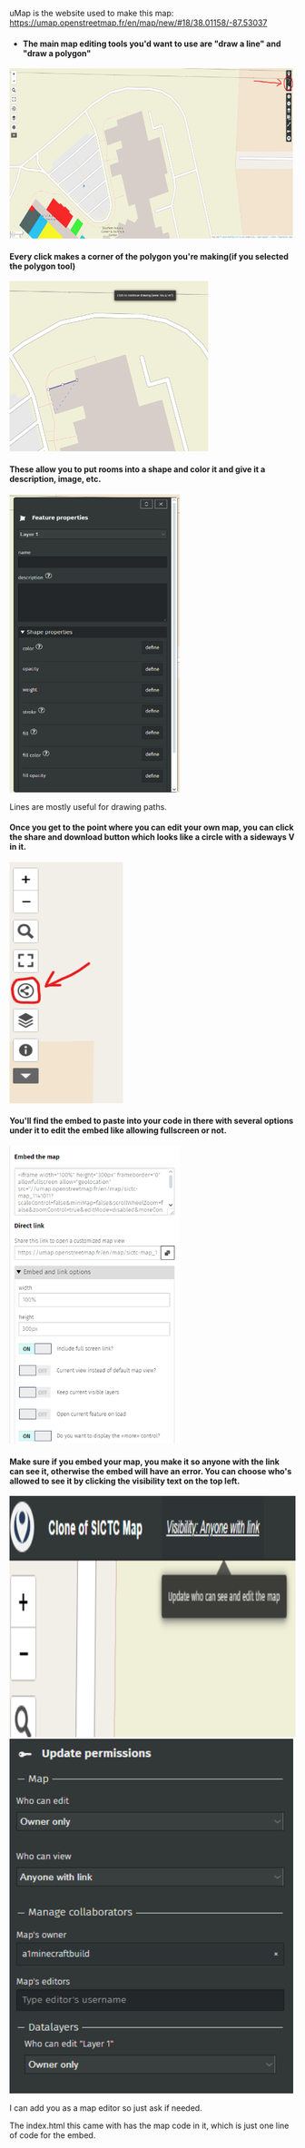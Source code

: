 uMap is the website used to make this map:  https://umap.openstreetmap.fr/en/map/new/#18/38.01158/-87.53037

* <h4>The main map editing tools you'd want to use are "draw a line" and "draw a polygon"</h4>
<img src="./images/drawtools.png" width="500" height="300">
<h4>Every click makes a corner of the polygon you're making(if you selected the polygon tool)</h4>
<img src="./images/makingshape.png" width="350" height="300">
<h4>These allow you to put rooms into a shape and color it and give it a description, image, etc.  </h4>
<img src="./images/features.png" width="300" height="525">

Lines are mostly useful for drawing paths.  

<h4>Once you get to the point where you can edit your own map, you can click the share and download button which looks like a circle with a sideways V in it.  </h4>
<img src="./images/sharebutton.png" width="200" height="425">
<h4>You'll find the embed to paste into your code in there with several options under it to edit the embed like allowing fullscreen or not.  </h4>
<img src="./images/embedsettings.png" width="300" height="525">

<h4>Make sure if you embed your map, you make it so anyone with the link can see it, otherwise the embed will have an error.  You can choose who's allowed to see it by clicking the visibility text on the top left.  </h4>
<img src="./images/visibility.png" width="600" height="425">
<img src="./images/visibilitysettings.png" width="500" height="625">

I can add you as a map editor so just ask if needed.  

The index.html this came with has the map code in it, which is just one line of code for the embed.  
